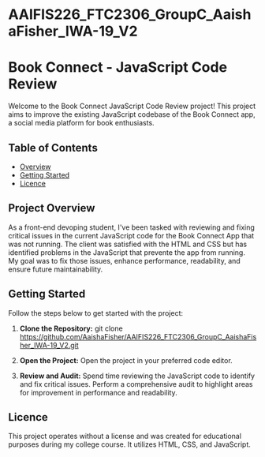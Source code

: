 # AAIFIS226_FTC2306_GroupC_AaishaFisher_IWA-19_V2 
# Book Connect - JavaScript Code Review

Welcome to the Book Connect JavaScript Code Review project! This project aims to improve the existing JavaScript codebase of the Book Connect app, a social media platform for book enthusiasts.

## Table of Contents

- [Overview](#project-overview)
- [Getting Started](#getting-started)
- [Licence](#licence)


## Project Overview

As a front-end devoping student, I've been tasked with reviewing and fixing critical issues in the current JavaScript code for the Book Connect App that was not running. The client was satisfied with the HTML and CSS but has identified problems in the JavaScript that prevente the app from running. My goal was to fix those issues, enhance performance, readability, and ensure future maintainability.

## Getting Started

Follow the steps below to get started with the project:

1. **Clone the Repository:**
   git clone https://github.com/AaishaFisher/AAIFIS226_FTC2306_GroupC_AaishaFisher_IWA-19_V2.git
    
2. **Open the Project:**
    Open the project in your preferred code editor.

3.  **Review and Audit:**
    Spend time reviewing the JavaScript code to identify and fix critical issues. Perform a comprehensive audit to highlight areas for improvement in performance and readability.

## Licence
   This project operates without a license and was created for educational purposes during my college course. It utilizes HTML, CSS, and JavaScript.